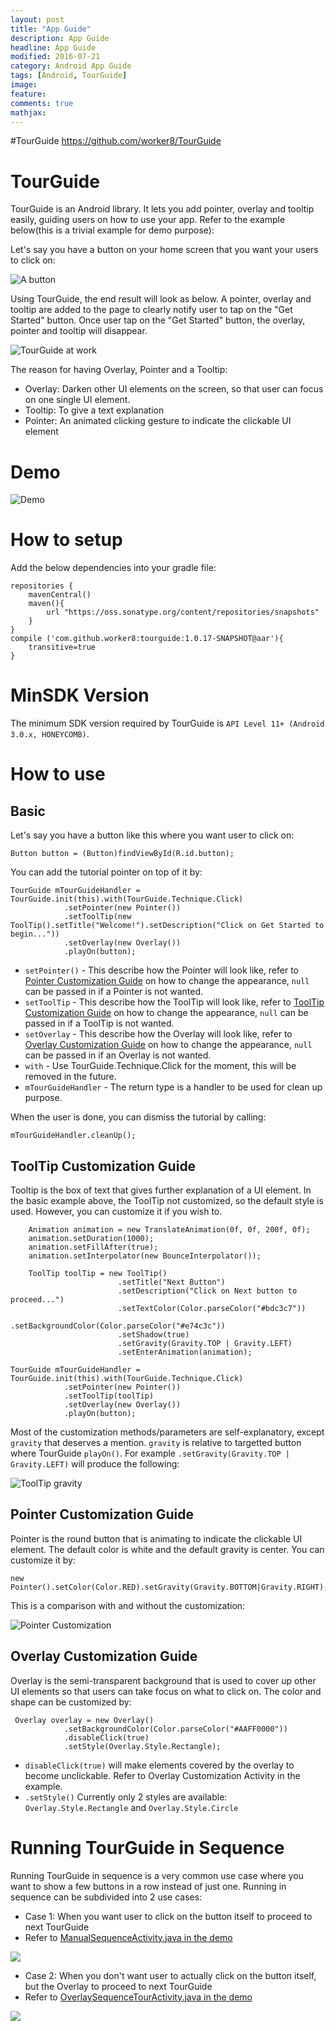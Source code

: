 ```yaml
---
layout: post
title: "App Guide"
description: App Guide
headline: App Guide
modified: 2016-07-21
category: Android App Guide
tags: [Android, TourGuide]
image:
feature:
comments: true
mathjax:
---
```


#TourGuide
https://github.com/worker8/TourGuide


# TourGuide
TourGuide is an Android library. It lets you add pointer, overlay and tooltip easily, guiding users on how to use your app. Refer to the example below(this is a trivial example for demo purpose):

Let's say you have a button on your home screen that you want your users to click on:

![A button](/assets/images/2016/07/TourGuide_screenshot1.png)

Using TourGuide, the end result will look as below. A pointer, overlay and tooltip are added to the page to clearly notify user to tap on the "Get Started" button. Once user tap on the "Get Started" button, the overlay, pointer and tooltip will disappear.

![TourGuide at work](/assets/images/2016/07/TourGuide_screenshot.png)

The reason for having Overlay, Pointer and a Tooltip:
- Overlay: Darken other UI elements on the screen, so that user can focus on one single UI element.
- Tooltip: To give a text explanation
- Pointer: An animated clicking gesture to indicate the clickable UI element

# Demo
![Demo](/assets/images/2016/07/TourGuide_device-2015-07-01-114155.gif)

# How to setup
Add the below dependencies into your gradle file:

    repositories {
        mavenCentral()
        maven(){
            url "https://oss.sonatype.org/content/repositories/snapshots"
        }
    }
    compile ('com.github.worker8:tourguide:1.0.17-SNAPSHOT@aar'){
        transitive=true
    }
# MinSDK Version
The minimum SDK version required by TourGuide is `API Level 11+ (Android 3.0.x, HONEYCOMB)`.

# How to use
## Basic
Let's say you have a button like this where you want user to click on:

    Button button = (Button)findViewById(R.id.button);

You can add the tutorial pointer on top of it by:

    TourGuide mTourGuideHandler = TourGuide.init(this).with(TourGuide.Technique.Click)
                .setPointer(new Pointer())
                .setToolTip(new ToolTip().setTitle("Welcome!").setDescription("Click on Get Started to begin..."))
                .setOverlay(new Overlay())
                .playOn(button);

- `setPointer()` - This describe how the Pointer will look like, refer to [Pointer Customization Guide](#pointer_customization) on how to change the appearance, `null` can be passed in if a Pointer is not wanted.
- `setToolTip` - This describe how the ToolTip will look like, refer to [ToolTip Customization Guide](#tooltip_customization) on how to change the appearance, `null` can be passed in if a ToolTip is not wanted.
- `setOverlay` - This describe how the Overlay will look like, refer to [Overlay Customization Guide](#overlay_customization) on how to change the appearance, `null` can be passed in if an Overlay is not wanted.
- `with` - Use TourGuide.Technique.Click for the moment, this will be removed in the future.
- `mTourGuideHandler` - The return type is a handler to be used for clean up purpose.

When the user is done, you can dismiss the tutorial by calling:

    mTourGuideHandler.cleanUp();

## <a name="tooltip_customization"></a>ToolTip Customization Guide
Tooltip is the box of text that gives further explanation of a UI element. In the basic example above, the ToolTip not customized, so the default style is used. However, you can customize it if you wish to.

        Animation animation = new TranslateAnimation(0f, 0f, 200f, 0f);
        animation.setDuration(1000);
        animation.setFillAfter(true);
        animation.setInterpolator(new BounceInterpolator());

        ToolTip toolTip = new ToolTip()
                            .setTitle("Next Button")
                            .setDescription("Click on Next button to proceed...")
                            .setTextColor(Color.parseColor("#bdc3c7"))
                            .setBackgroundColor(Color.parseColor("#e74c3c"))
                            .setShadow(true)
                            .setGravity(Gravity.TOP | Gravity.LEFT)
                            .setEnterAnimation(animation);

    TourGuide mTourGuideHandler = TourGuide.init(this).with(TourGuide.Technique.Click)
                .setPointer(new Pointer())
                .setToolTip(toolTip)
                .setOverlay(new Overlay())
                .playOn(button);

Most of the customization methods/parameters are self-explanatory, except `gravity` that deserves a mention. `gravity` is relative to targetted button where TourGuide `playOn()`. For example `.setGravity(Gravity.TOP | Gravity.LEFT)` will produce the following:

![ToolTip gravity](/assets/images/2016/07/TourGuide_screenshot2.png)

## <a name="pointer_customization"></a>Pointer Customization Guide
Pointer is the round button that is animating to indicate the clickable UI element. The default color is white and the default gravity is center. You can customize it by:

    new Pointer().setColor(Color.RED).setGravity(Gravity.BOTTOM|Gravity.RIGHT);

This is a comparison with and without the customization:

![Pointer Customization](/assets/images/2016/07/TourGuide_screenshot5.png)

## <a name="overlay_customization"></a>Overlay Customization Guide
Overlay is the semi-transparent background that is used to cover up other UI elements so that users can take focus on what to click on. The color and shape can be customized by:

     Overlay overlay = new Overlay()
                .setBackgroundColor(Color.parseColor("#AAFF0000"))
                .disableClick(true)
                .setStyle(Overlay.Style.Rectangle);

- `disableClick(true)` will make elements covered by the overlay to become unclickable. Refer to Overlay Customization Activity in the example.
- `.setStyle()` Currently only 2 styles are available: `Overlay.Style.Rectangle` and `Overlay.Style.Circle`

# Running TourGuide in Sequence
Running TourGuide in sequence is a very common use case where you want to show a few buttons in a row instead of just one. Running in sequence can be subdivided into 2 use cases:

- Case 1: When you want user to click on the button itself to proceed to next TourGuide
- Refer to [ManualSequenceActivity.java in the demo](https://github.com/worker8/TourGuide/blob/master/app/src/main/java/tourguide/tourguidedemo/ManualSequenceActivity.java)

![](/assets/images/2016/07/TourGuide_button_itself.gif)

- Case 2: When you don't want user to actually click on the button itself, but the Overlay to proceed to next TourGuide
- Refer to [OverlaySequenceTourActivity.java in the demo](https://github.com/worker8/TourGuide/blob/master/app/src/main/java/tourguide/tourguidedemo/OverlaySequenceTourActivity.java)

![](/assets/images/2016/07/TourGuide_click_overlay.gif)
